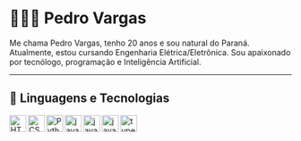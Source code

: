 # 🧑🏻‍💻 Pedro Vargas

Me chama Pedro Vargas, tenho 20 anos e sou natural do Paraná. Atualmente, estou cursando Engenharia Elétrica/Eletrônica. Sou apaixonado por tecnólogo, programação e Inteligência Artificial.

---

## 🤖 Linguagens e Tecnologias


<img 
  align= "left"
  alt= "HTML"
  title= "HTML"
  width= "30px"
  style= "padding right: 10px;"
  src="https://cdn.jsdelivr.net/gh/devicons/devicon@latest/icons/html5/html5-original.svg"
/>
<img 
  align= "left"
  alt= "CSS"
  title= "CSS"
  width= "30px"
  style= "padding right: 10px;"
  src="https://cdn.jsdelivr.net/gh/devicons/devicon@latest/icons/css3/css3-original.svg" 
/>
<img 
  align= "left"
  alt= "Python"
  title= "Python"
  width= "30px"
  style= "padding right: 10px;"
  src="https://cdn.jsdelivr.net/gh/devicons/devicon@latest/icons/python/python-original.svg" 
/>
<img 
  align= "left"
  alt= "javascript"
  title= "javascript"
  width= "30px"
  style= "padding right: 10px;"
  src="https://cdn.jsdelivr.net/gh/devicons/devicon@latest/icons/javascript/javascript-original.svg" 
/>
<img 
  align= "left"
  alt= "java"
  title= "java"
  width= "30px"
  style= "padding right: 10px;"
  src="https://cdn.jsdelivr.net/gh/devicons/devicon@latest/icons/java/java-original.svg" 
/>
<img 
  align= "left"
  alt= "java"
  title= "java"
  width= "30px"
  style= "padding right: 10px;"
  src="https://cdn.jsdelivr.net/gh/devicons/devicon@latest/icons/cplusplus/cplusplus-original.svg" 
/>
<img 
  align= "left"
  alt= "typescript"
  title= "typescript"
  width= "30px"
  style= "padding right: 10px;"
  src="https://cdn.jsdelivr.net/gh/devicons/devicon@latest/icons/typescript/typescript-original.svg" 
/>


          
          
          
          
          
